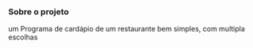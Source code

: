 ### Sobre o projeto
 um Programa de cardápio de um restaurante bem simples, com multipla escolhas 

